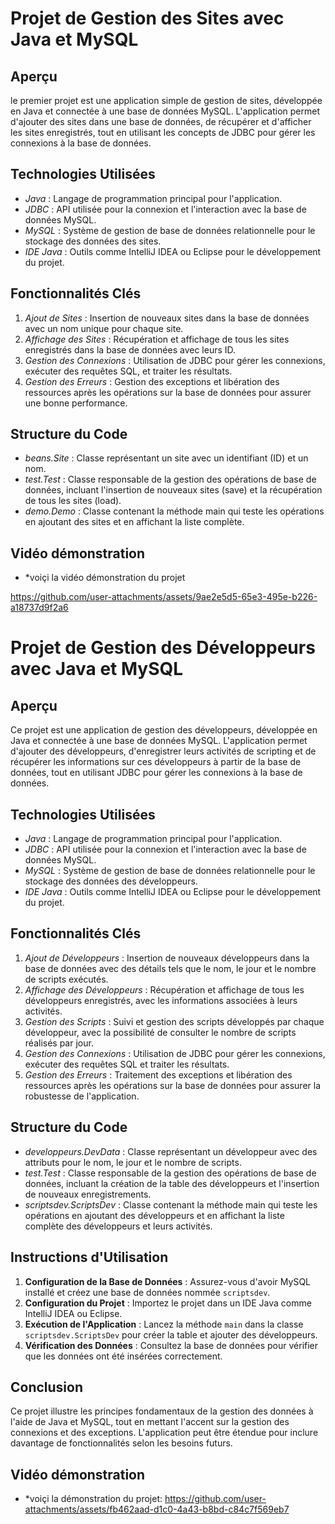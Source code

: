# Projet de Gestion des Sites avec Java et MySQL

## Aperçu

le premier projet est une application simple de gestion de sites, développée en Java et connectée à une base de données MySQL. L'application permet d'ajouter des sites dans une base de données, de récupérer et d'afficher les sites enregistrés, tout en utilisant les concepts de JDBC pour gérer les connexions à la base de données.

## Technologies Utilisées

- *Java* : Langage de programmation principal pour l'application.
- *JDBC* : API utilisée pour la connexion et l'interaction avec la base de données MySQL.
- *MySQL* : Système de gestion de base de données relationnelle pour le stockage des données des sites.
- *IDE Java* : Outils comme IntelliJ IDEA ou Eclipse pour le développement du projet.

## Fonctionnalités Clés

1. *Ajout de Sites* : Insertion de nouveaux sites dans la base de données avec un nom unique pour chaque site.
2. *Affichage des Sites* : Récupération et affichage de tous les sites enregistrés dans la base de données avec leurs ID.
3. *Gestion des Connexions* : Utilisation de JDBC pour gérer les connexions, exécuter des requêtes SQL, et traiter les résultats.
4. *Gestion des Erreurs* : Gestion des exceptions et libération des ressources après les opérations sur la base de données pour assurer une bonne performance.

## Structure du Code

- *beans.Site* : Classe représentant un site avec un identifiant (ID) et un nom.
- *test.Test* : Classe responsable de la gestion des opérations de base de données, incluant l'insertion de nouveaux sites (save) et la récupération de tous les sites (load).
- *demo.Demo* : Classe contenant la méthode main qui teste les opérations en ajoutant des sites et en affichant la liste complète.
## Vidéo démonstration 
- *voiçi la vidéo démonstration du projet
  

https://github.com/user-attachments/assets/9ae2e5d5-65e3-495e-b226-a18737d9f2a6


# Projet de Gestion des Développeurs avec Java et MySQL

## Aperçu

Ce projet est une application de gestion des développeurs, développée en Java et connectée à une base de données MySQL. L'application permet d'ajouter des développeurs, d'enregistrer leurs activités de scripting et de récupérer les informations sur ces développeurs à partir de la base de données, tout en utilisant JDBC pour gérer les connexions à la base de données.

## Technologies Utilisées

- *Java* : Langage de programmation principal pour l'application.
- *JDBC* : API utilisée pour la connexion et l'interaction avec la base de données MySQL.
- *MySQL* : Système de gestion de base de données relationnelle pour le stockage des données des développeurs.
- *IDE Java* : Outils comme IntelliJ IDEA ou Eclipse pour le développement du projet.

## Fonctionnalités Clés  

1. *Ajout de Développeurs* : Insertion de nouveaux développeurs dans la base de données avec des détails tels que le nom, le jour et le nombre de scripts exécutés.
2. *Affichage des Développeurs* : Récupération et affichage de tous les développeurs enregistrés, avec les informations associées à leurs activités.
3. *Gestion des Scripts* : Suivi et gestion des scripts développés par chaque développeur, avec la possibilité de consulter le nombre de scripts réalisés par jour.
4. *Gestion des Connexions* : Utilisation de JDBC pour gérer les connexions, exécuter des requêtes SQL et traiter les résultats.
5. *Gestion des Erreurs* : Traitement des exceptions et libération des ressources après les opérations sur la base de données pour assurer la robustesse de l'application.

## Structure du Code  

- *developpeurs.DevData* : Classe représentant un développeur avec des attributs pour le nom, le jour et le nombre de scripts.
- *test.Test* : Classe responsable de la gestion des opérations de base de données, incluant la création de la table des développeurs et l'insertion de nouveaux enregistrements.
- *scriptsdev.ScriptsDev* : Classe contenant la méthode main qui teste les opérations en ajoutant des développeurs et en affichant la liste complète des développeurs et leurs activités.

## Instructions d'Utilisation

1. **Configuration de la Base de Données** : Assurez-vous d'avoir MySQL installé et créez une base de données nommée `scriptsdev`.
2. **Configuration du Projet** : Importez le projet dans un IDE Java comme IntelliJ IDEA ou Eclipse.
3. **Exécution de l'Application** : Lancez la méthode `main` dans la classe `scriptsdev.ScriptsDev` pour créer la table et ajouter des développeurs.
4. **Vérification des Données** : Consultez la base de données pour vérifier que les données ont été insérées correctement.

## Conclusion

Ce projet illustre les principes fondamentaux de la gestion des données à l'aide de Java et MySQL, tout en mettant l'accent sur la gestion des connexions et des exceptions. L'application peut être étendue pour inclure davantage de fonctionnalités selon les besoins futurs.

## Vidéo démonstration 

- *voiçi la  démonstration du projet:
https://github.com/user-attachments/assets/fb462aad-d1c0-4a43-b8bd-c84c7f569eb7





